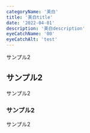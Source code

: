 ```yaml
---
categoryName: '美白'
title: '美白title'
date: '2022-04-01'
description: '美白description'
eyeCatchName: '00'
eyeCatchAlt: 'test'
---
```



サンプル2

## サンプル2

サンプル2

### サンプル2

サンプル2